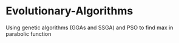 # Evolutionary-Algorithms
Using genetic algorithms (GGAs and SSGA) and PSO to find max in parabolic function 
